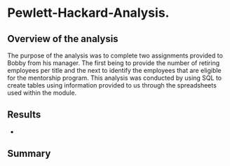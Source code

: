# Pewlett-Hackard-Analysis.

## Overview of the analysis
The purpose of the analysis was to complete two assignments provided to Bobby from his manager. The first being to provide the number of retiring employees per title and the next to identify the employees that are eligible for the mentorship program. This analysis was conducted by using SQL to create tables using information provided to us through the spreadsheets used within the module. 

## Results
- 

## Summary 
